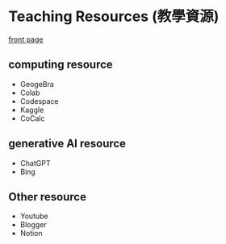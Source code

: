 # Teaching Resources (教學資源)

[front page](https://toydogcat.github.io/Calculus_113/)

## computing resource

* GeogeBra
* Colab
* Codespace
* Kaggle
* CoCalc


## generative AI resource

* ChatGPT
* Bing

## Other resource

* Youtube
* Blogger
* Notion



